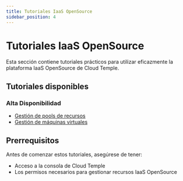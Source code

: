 ```yaml
---
title: Tutoriales IaaS OpenSource
sidebar_position: 4
---
```


# Tutoriales IaaS OpenSource

Esta sección contiene tutoriales prácticos para utilizar eficazmente la plataforma IaaS OpenSource de Cloud Temple.

## Tutoriales disponibles

### Alta Disponibilidad
- [Gestión de pools de recursos](tutorials/high_availability/manage_pool.md)
- [Gestión de máquinas virtuales](tutorials/high_availability/manage_vm.md)

## Prerrequisitos

Antes de comenzar estos tutoriales, asegúrese de tener:

- Acceso a la consola de Cloud Temple
- Los permisos necesarios para gestionar recursos IaaS OpenSource
